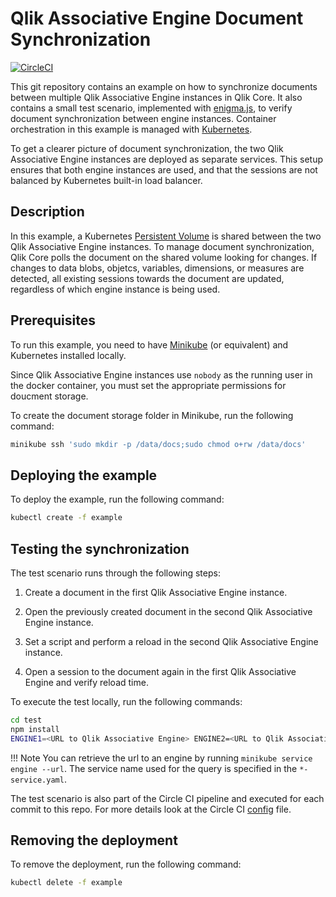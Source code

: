 # Qlik Associative Engine Document Synchronization

[![CircleCI](https://circleci.com/gh/qlik-oss/core-document-synchronization.svg?style=shield)](https://circleci.com/gh/qlik-oss/core-document-synchronization)

This git repository contains an example on how to synchronize documents between multiple Qlik Associative Engine instances in Qlik Core. It also contains a small test scenario, implemented with [enigma.js](https://github.com/qlik-oss/enigma.js/), to verify document synchronization between engine instances. Container orchestration in this example is managed with [Kubernetes]( https://kubernetes.io/).

To get a clearer picture of document synchronization, the two  Qlik Associative Engine instances are deployed as separate services.
This setup ensures that both engine instances are used, and that the sessions are not balanced by Kubernetes built-in load balancer.

## Description

In this example, a Kubernetes [Persistent Volume](https://kubernetes.io/docs/concepts/storage/persistent-volumes/) is shared between the two Qlik Associative Engine instances.
To manage document synchronization, Qlik Core polls the document on the shared volume looking for changes. 
If changes to data blobs, objetcs, variables, dimensions, or measures are detected, all existing sessions towards the document are updated, regardless of which engine instance is being used.

## Prerequisites

To run this example, you need to have [Minikube](https://github.com/kubernetes/minikube) (or equivalent) and Kubernetes installed locally.

Since Qlik Associative Engine instances use `nobody` as the running user in the docker container,
you must set the appropriate permissions for doucment storage.

To create the document storage folder in Minikube, run the following command:

```sh
minikube ssh 'sudo mkdir -p /data/docs;sudo chmod o+rw /data/docs'
```

## Deploying the example

To deploy the example, run the following command:

```sh
kubectl create -f example
```

## Testing the synchronization

The test scenario runs through the following steps:

1. Create a document in the first Qlik Associative Engine instance.

1. Open the previously created document in the second Qlik Associative Engine instance.

1. Set a script and perform a reload in the second Qlik Associative Engine instance.

1. Open a session to the document again in the first Qlik Associative Engine and verify reload time.

To execute the test locally, run the following commands:

```sh
cd test
npm install
ENGINE1=<URL to Qlik Associative Engine> ENGINE2=<URL to Qlik Associative Engine> npm run test
```

!!! Note
    You can retrieve the url to an engine by running `minikube service engine --url`. The service name used for the query is specified       in the `*-service.yaml`.

The test scenario is also part of the Circle CI pipeline and executed for each commit to this repo. For more details look at the Circle CI [config](./.circleci/config.yml) file.

## Removing the deployment

To remove the deployment, run the following command:

```sh
kubectl delete -f example
```
